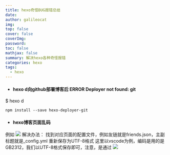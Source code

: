 ```yaml
---
title: hexo奇怪BUG报错总结
date: 
author: galileocat
img: 
top: false
cover: false
coverImg: 
password: 
toc: false
mathjax: false
summary: 解决hexo各种奇怪报错
categories: hexo
tags:
  - hexo
---
```


* #### hexo d向github部署博客后 ERROR Deployer not found: git

$ hexo d
```
npm install --save hexo-deployer-git
```

* #### hexo博客页面乱码
例如
![](https://cdn.jsdelivr.net/gh/QiYi92/ImageHost/img/202108071729506.png)
解决办法：
找到对应页面的配置文件，例如友链就是friends.json，主副标题就是_config.yml
重新保存为UTF-8格式
这里以vscode为例，编码是用的是GB2312，我们以UTF-8格式保存即可，注意，是通过
![](https://cdn.jsdelivr.net/gh/QiYi92/ImageHost/img/202108071733248.png)